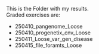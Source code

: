 This is the Folder with my results. </br>
Graded exercises are:
* 250410_pangenome_Loose
* 250410_progenetix_cnv_Loose
* 250411_Loose_var_gen_disease
* 250415_file_foramts_Loose

